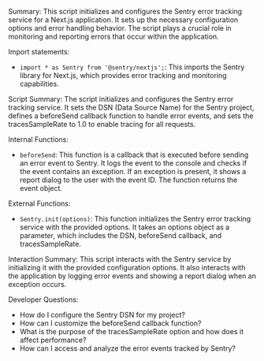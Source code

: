 Summary:
This script initializes and configures the Sentry error tracking service for a Next.js application. It sets up the necessary configuration options and error handling behavior. The script plays a crucial role in monitoring and reporting errors that occur within the application.

Import statements:
- `import * as Sentry from '@sentry/nextjs';`: This imports the Sentry library for Next.js, which provides error tracking and monitoring capabilities.

Script Summary:
The script initializes and configures the Sentry error tracking service. It sets the DSN (Data Source Name) for the Sentry project, defines a beforeSend callback function to handle error events, and sets the tracesSampleRate to 1.0 to enable tracing for all requests.

Internal Functions:
- `beforeSend`: This function is a callback that is executed before sending an error event to Sentry. It logs the event to the console and checks if the event contains an exception. If an exception is present, it shows a report dialog to the user with the event ID. The function returns the event object.

External Functions:
- `Sentry.init(options)`: This function initializes the Sentry error tracking service with the provided options. It takes an options object as a parameter, which includes the DSN, beforeSend callback, and tracesSampleRate.

Interaction Summary:
This script interacts with the Sentry service by initializing it with the provided configuration options. It also interacts with the application by logging error events and showing a report dialog when an exception occurs.

Developer Questions:
- How do I configure the Sentry DSN for my project?
- How can I customize the beforeSend callback function?
- What is the purpose of the tracesSampleRate option and how does it affect performance?
- How can I access and analyze the error events tracked by Sentry?